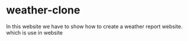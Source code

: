 # weather-clone
In this website we have to show how to create a weather report website. which is use in website
